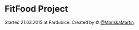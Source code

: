 # FitFood Project
Started 21.03.2015 at Pardubice. Created by &copy; [@MariskaMartin]

[@MariskaMartin]:https://twitter.com/MariskaMartin